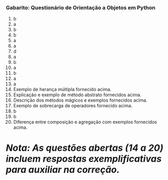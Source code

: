 ### Gabarito: Questionário de Orientação a Objetos em Python

1. b
2. a
3. b
4. b
5. a
6. a
7. d
8. a
9. b
10. a
11. b
12. a
13. a
14. Exemplo de herança múltipla fornecido acima.
15. Explicação e exemplo de método abstrato fornecidos acima.
16. Descrição dos métodos mágicos e exemplos fornecidos acima.
17. Exemplo de sobrecarga de operadores fornecido acima.
18. b
19. b
20. Diferença entre composição e agregação com exemplos fornecidos acima.


# *Nota: As questões abertas (14 a 20) incluem respostas exemplificativas para auxiliar na correção.*
